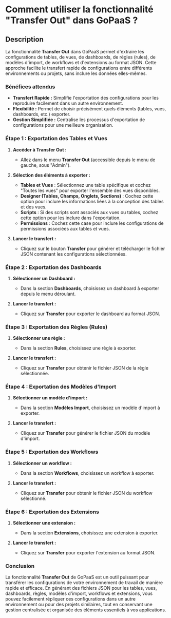 
# Comment utiliser la fonctionnalité "Transfer Out" dans GoPaaS ?

## Description

La fonctionnalité **Transfer Out** dans GoPaaS permet d'extraire les configurations de tables, de vues, de dashboards, de règles (rules), de modèles d'import, de workflows et d'extensions au format JSON. Cette approche facilite le transfert rapide de configurations entre différents environnements ou projets, sans inclure les données elles-mêmes.

### Bénéfices attendus
- **Transfert Rapide :** Simplifie l'exportation des configurations pour les reproduire facilement dans un autre environnement.
- **Flexibilité :** Permet de choisir précisément quels éléments (tables, vues, dashboards, etc.) exporter.
- **Gestion Simplifiée :** Centralise les processus d'exportation de configurations pour une meilleure organisation.

### Étape 1 : Exportation des Tables et Vues

1. **Accéder à Transfer Out :**
   - Allez dans le menu **Transfer Out** (accessible depuis le menu de gauche, sous "Admin").

2. **Sélection des éléments à exporter :**
   - **Tables et Vues** : Sélectionnez une table spécifique et cochez "Toutes les vues" pour exporter l'ensemble des vues disponibles.
   - **Designer (Tables, Champs, Onglets, Sections)** : Cochez cette option pour inclure les informations liées à la conception des tables et des vues.
   - **Scripts** : Si des scripts sont associés aux vues ou tables, cochez cette option pour les inclure dans l'exportation.
   - **Permissions** : Cochez cette case pour inclure les configurations de permissions associées aux tables et vues.

3. **Lancer le transfert :**
   - Cliquez sur le bouton **Transfer** pour générer et télécharger le fichier JSON contenant les configurations sélectionnées.

### Étape 2 : Exportation des Dashboards

1. **Sélectionner un Dashboard :**
   - Dans la section **Dashboards**, choisissez un dashboard à exporter depuis le menu déroulant.

2. **Lancer le transfert :**
   - Cliquez sur **Transfer** pour exporter le dashboard au format JSON.

### Étape 3 : Exportation des Règles (Rules)

1. **Sélectionner une règle :**
   - Dans la section **Rules**, choisissez une règle à exporter.

2. **Lancer le transfert :**
   - Cliquez sur **Transfer** pour obtenir le fichier JSON de la règle sélectionnée.

### Étape 4 : Exportation des Modèles d'Import

1. **Sélectionner un modèle d'import :**
   - Dans la section **Modèles Import**, choisissez un modèle d'import à exporter.

2. **Lancer le transfert :**
   - Cliquez sur **Transfer** pour générer le fichier JSON du modèle d'import.

### Étape 5 : Exportation des Workflows

1. **Sélectionner un workflow :**
   - Dans la section **Workflows**, choisissez un workflow à exporter.

2. **Lancer le transfert :**
   - Cliquez sur **Transfer** pour obtenir le fichier JSON du workflow sélectionné.

### Étape 6 : Exportation des Extensions

1. **Sélectionner une extension :**
   - Dans la section **Extensions**, choisissez une extension à exporter.

2. **Lancer le transfert :**
   - Cliquez sur **Transfer** pour exporter l'extension au format JSON.

### Conclusion

La fonctionnalité **Transfer Out** de GoPaaS est un outil puissant pour transférer les configurations de votre environnement de travail de manière rapide et efficace. En générant des fichiers JSON pour les tables, vues, dashboards, règles, modèles d'import, workflows et extensions, vous pouvez facilement répliquer ces configurations dans un autre environnement ou pour des projets similaires, tout en conservant une gestion centralisée et organisée des éléments essentiels à vos applications.
